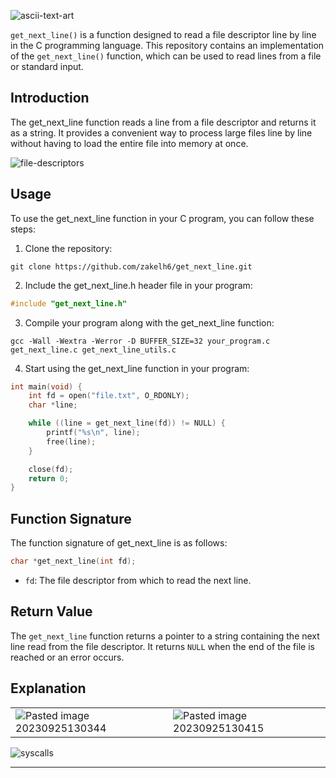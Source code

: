 
![ascii-text-art](https://github.com/zelhajou/get_next_line/assets/39954629/101271cd-0de4-4bf4-8516-867175c3a894)

`get_next_line()` is a function designed to read a file descriptor line by line in the C programming language. This repository contains an implementation of the `get_next_line()` function, which can be used to read lines from a file or standard input.

## Introduction

The get_next_line function reads a line from a file descriptor and returns it as a string. It provides a convenient way to process large files line by line without having to load the entire file into memory at once.

![file-descriptors](https://github.com/user-attachments/assets/cad86f37-84d0-4619-8ddb-6072bffdbede)


## Usage

To use the get_next_line function in your C program, you can follow these steps:

1. Clone the repository:

```shell
git clone https://github.com/zakelh6/get_next_line.git
```

2. Include the get_next_line.h header file in your program:

```c
#include "get_next_line.h"
```

3. Compile your program along with the get_next_line function:

```shell
gcc -Wall -Wextra -Werror -D BUFFER_SIZE=32 your_program.c get_next_line.c get_next_line_utils.c
```

4. Start using the get_next_line function in your program:

```c
int main(void) {
    int fd = open("file.txt", O_RDONLY);
    char *line;

    while ((line = get_next_line(fd)) != NULL) {
        printf("%s\n", line);
        free(line);
    }

    close(fd);
    return 0;
}
```

## Function Signature

The function signature of get_next_line is as follows:

```c
char *get_next_line(int fd);
```

- `fd`: The file descriptor from which to read the next line.


## Return Value

The `get_next_line` function returns a pointer to a string containing the next line read from the file descriptor. It returns `NULL` when the end of the file is reached or an error occurs.

## Explanation

| | |
|-|-|
| ![Pasted image 20230925130344](https://github.com/user-attachments/assets/cbf64f9d-268d-4924-afbe-f69d9ed3bf26) | ![Pasted image 20230925130415](https://github.com/user-attachments/assets/7e76893e-a17c-4fb9-a248-773602dbeccf) |


![syscalls](https://github.com/user-attachments/assets/291f13df-ab6e-454f-a7f4-4ec1886aa2d0)


----



